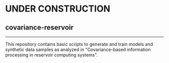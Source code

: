 # UNDER CONSTRUCTION

## covariance-reservoir
----------------------
This repository contains basic scripts to generate and train models and synthetic data samples as analyzed in "Covariance-based information processing in reservoir computing systems".
